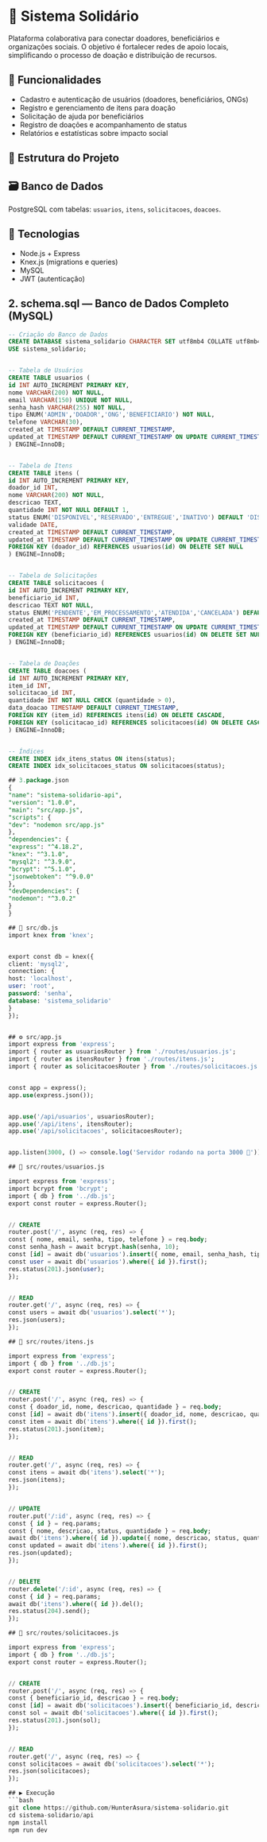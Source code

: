 # 🌱 Sistema Solidário


Plataforma colaborativa para conectar doadores, beneficiários e organizações sociais. O objetivo é fortalecer redes de apoio locais, simplificando o processo de doação e distribuição de recursos.


## 🚀 Funcionalidades


- Cadastro e autenticação de usuários (doadores, beneficiários, ONGs)
- Registro e gerenciamento de itens para doação
- Solicitação de ajuda por beneficiários
- Registro de doações e acompanhamento de status
- Relatórios e estatísticas sobre impacto social


## 🧱 Estrutura do Projeto

## 🗃️ Banco de Dados
PostgreSQL com tabelas: `usuarios`, `itens`, `solicitacoes`, `doacoes`.


## 🔧 Tecnologias
- Node.js + Express
- Knex.js (migrations e queries)
- MySQL
- JWT (autenticação)

## 2. schema.sql — Banco de Dados Completo (MySQL)


```sql
-- Criação do Banco de Dados
CREATE DATABASE sistema_solidario CHARACTER SET utf8mb4 COLLATE utf8mb4_unicode_ci;
USE sistema_solidario;


-- Tabela de Usuários
CREATE TABLE usuarios (
id INT AUTO_INCREMENT PRIMARY KEY,
nome VARCHAR(200) NOT NULL,
email VARCHAR(150) UNIQUE NOT NULL,
senha_hash VARCHAR(255) NOT NULL,
tipo ENUM('ADMIN','DOADOR','ONG','BENEFICIARIO') NOT NULL,
telefone VARCHAR(30),
created_at TIMESTAMP DEFAULT CURRENT_TIMESTAMP,
updated_at TIMESTAMP DEFAULT CURRENT_TIMESTAMP ON UPDATE CURRENT_TIMESTAMP
) ENGINE=InnoDB;


-- Tabela de Itens
CREATE TABLE itens (
id INT AUTO_INCREMENT PRIMARY KEY,
doador_id INT,
nome VARCHAR(200) NOT NULL,
descricao TEXT,
quantidade INT NOT NULL DEFAULT 1,
status ENUM('DISPONIVEL','RESERVADO','ENTREGUE','INATIVO') DEFAULT 'DISPONIVEL',
validade DATE,
created_at TIMESTAMP DEFAULT CURRENT_TIMESTAMP,
updated_at TIMESTAMP DEFAULT CURRENT_TIMESTAMP ON UPDATE CURRENT_TIMESTAMP,
FOREIGN KEY (doador_id) REFERENCES usuarios(id) ON DELETE SET NULL
) ENGINE=InnoDB;


-- Tabela de Solicitações
CREATE TABLE solicitacoes (
id INT AUTO_INCREMENT PRIMARY KEY,
beneficiario_id INT,
descricao TEXT NOT NULL,
status ENUM('PENDENTE','EM_PROCESSAMENTO','ATENDIDA','CANCELADA') DEFAULT 'PENDENTE',
created_at TIMESTAMP DEFAULT CURRENT_TIMESTAMP,
updated_at TIMESTAMP DEFAULT CURRENT_TIMESTAMP ON UPDATE CURRENT_TIMESTAMP,
FOREIGN KEY (beneficiario_id) REFERENCES usuarios(id) ON DELETE SET NULL
) ENGINE=InnoDB;


-- Tabela de Doações
CREATE TABLE doacoes (
id INT AUTO_INCREMENT PRIMARY KEY,
item_id INT,
solicitacao_id INT,
quantidade INT NOT NULL CHECK (quantidade > 0),
data_doacao TIMESTAMP DEFAULT CURRENT_TIMESTAMP,
FOREIGN KEY (item_id) REFERENCES itens(id) ON DELETE CASCADE,
FOREIGN KEY (solicitacao_id) REFERENCES solicitacoes(id) ON DELETE CASCADE
) ENGINE=InnoDB;


-- Índices
CREATE INDEX idx_itens_status ON itens(status);
CREATE INDEX idx_solicitacoes_status ON solicitacoes(status);

## 3.package.json
{
"name": "sistema-solidario-api",
"version": "1.0.0",
"main": "src/app.js",
"scripts": {
"dev": "nodemon src/app.js"
},
"dependencies": {
"express": "^4.18.2",
"knex": "^3.1.0",
"mysql2": "^3.9.0",
"bcrypt": "^5.1.0",
"jsonwebtoken": "^9.0.0"
},
"devDependencies": {
"nodemon": "^3.0.2"
}
}

## 🧠 src/db.js
import knex from 'knex';


export const db = knex({
client: 'mysql2',
connection: {
host: 'localhost',
user: 'root',
password: 'senha',
database: 'sistema_solidario'
}
});


## ⚙️ src/app.js
import express from 'express';
import { router as usuariosRouter } from './routes/usuarios.js';
import { router as itensRouter } from './routes/itens.js';
import { router as solicitacoesRouter } from './routes/solicitacoes.js';


const app = express();
app.use(express.json());


app.use('/api/usuarios', usuariosRouter);
app.use('/api/itens', itensRouter);
app.use('/api/solicitacoes', solicitacoesRouter);


app.listen(3000, () => console.log('Servidor rodando na porta 3000 🚀'));

## 🧾 src/routes/usuarios.js

import express from 'express';
import bcrypt from 'bcrypt';
import { db } from '../db.js';
export const router = express.Router();


// CREATE
router.post('/', async (req, res) => {
const { nome, email, senha, tipo, telefone } = req.body;
const senha_hash = await bcrypt.hash(senha, 10);
const [id] = await db('usuarios').insert({ nome, email, senha_hash, tipo, telefone });
const user = await db('usuarios').where({ id }).first();
res.status(201).json(user);
});


// READ
router.get('/', async (req, res) => {
const users = await db('usuarios').select('*');
res.json(users);
});

## 🎁 src/routes/itens.js

import express from 'express';
import { db } from '../db.js';
export const router = express.Router();


// CREATE
router.post('/', async (req, res) => {
const { doador_id, nome, descricao, quantidade } = req.body;
const [id] = await db('itens').insert({ doador_id, nome, descricao, quantidade });
const item = await db('itens').where({ id }).first();
res.status(201).json(item);
});


// READ
router.get('/', async (req, res) => {
const itens = await db('itens').select('*');
res.json(itens);
});


// UPDATE
router.put('/:id', async (req, res) => {
const { id } = req.params;
const { nome, descricao, status, quantidade } = req.body;
await db('itens').where({ id }).update({ nome, descricao, status, quantidade });
const updated = await db('itens').where({ id }).first();
res.json(updated);
});


// DELETE
router.delete('/:id', async (req, res) => {
const { id } = req.params;
await db('itens').where({ id }).del();
res.status(204).send();
});

## 💬 src/routes/solicitacoes.js

import express from 'express';
import { db } from '../db.js';
export const router = express.Router();


// CREATE
router.post('/', async (req, res) => {
const { beneficiario_id, descricao } = req.body;
const [id] = await db('solicitacoes').insert({ beneficiario_id, descricao });
const sol = await db('solicitacoes').where({ id }).first();
res.status(201).json(sol);
});


// READ
router.get('/', async (req, res) => {
const solicitacoes = await db('solicitacoes').select('*');
res.json(solicitacoes);
});

## ▶️ Execução
```bash
git clone https://github.com/HunterAsura/sistema-solidario.git
cd sistema-solidario/api
npm install
npm run dev
